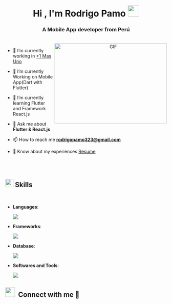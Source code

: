 <h1 align="center"><b>Hi , I'm Rodrigo Pamo </b><img src="https://media.giphy.com/media/hvRJCLFzcasrR4ia7z/giphy.gif" width="35"></h1>
<h3 align="center">A Mobile App developer from Perú</h3>
<br/>
<a target="_blank" align="center">
  <img align="right" top="500" height="250" width="350" alt="GIF" src="https://media0.giphy.com/media/v1.Y2lkPTc5MGI3NjExMjE4d25iMTcxMWxjMXhuY3J1Ym9yNHI0OHFjY3h3Y2Rva2lrMW1jayZlcD12MV9pbnRlcm5hbF9naWZfYnlfaWQmY3Q9Zw/78XCFBGOlS6keY1Bil/giphy.webp">
</a>

- 🔭 I’m currently working in <a href="https://www.masuno.pe/" target="blank">+1 Mas Uno</a>

- 🤝 I’m currently Working on Mobile App(Dart with Flutter)

- 🌱 I’m currently learning Flutter and Framework React.js

- 💬 Ask me about **Flutter & React.js**

- 📫 How to reach me **rodrigopamo323@gmail.com**

- 📄 Know about my experiences <a href="https://r-pamo323.github.io/portafolioCV/" target="blank">Resume</a>

<br/>
<br/>

## <img src="https://media2.giphy.com/media/QssGEmpkyEOhBCb7e1/giphy.gif?cid=ecf05e47a0n3gi1bfqntqmob8g9aid1oyj2wr3ds3mg700bl&rid=giphy.gif" width ="25"><b> Skills</b>
<br>

<p align="center">

- **Languages**:
    
    <p>
      <a href="https://skillicons.dev">
        <img src="https://skillicons.dev/icons?i=dart,js,cs,kotlin,java,py,php&perline=14" />
      </a>
    </p>

  
    
- **Frameworks**:

    <p>
      <a href="https://skillicons.dev">
        <img src="https://skillicons.dev/icons?i=flutter,react,angular,laravel,bootstrap&perline=14" />
      </a>
    </p>

- **Database**:

    <p>
      <a href="https://skillicons.dev">
        <img src="https://skillicons.dev/icons?i=mysql,postgres&perline=14" />
      </a>
    </p>
    
- **Softwares and Tools**:

    <p>
      <a href="https://skillicons.dev">
        <img src="https://skillicons.dev/icons?i=git,github,bitbucket,vscode,postman,nodejs,graphql,androidstudio,visualstudio&perline=14" />
      </a>
    </p>

## <img src="https://media.giphy.com/media/iY8CRBdQXODJSCERIr/giphy.gif" width="30" height="30" style="margin-right: 10px;">Connect with me 🤝


